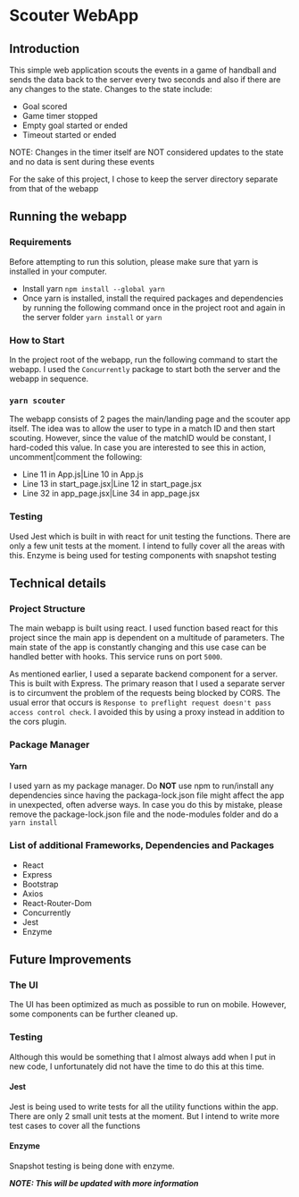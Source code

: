 # Scouter WebApp

## Introduction

This simple web application scouts the events in a game of handball and sends the data back to the server every two 
seconds and also if there are any changes to the state. Changes to the state include:
- Goal scored
- Game timer stopped
- Empty goal started or ended
- Timeout started or ended

NOTE: Changes in the timer itself are NOT considered updates to the state and no data is sent during these events

For the sake of this project, I chose to keep the server directory separate from that of the webapp

## Running the webapp

### Requirements

Before attempting to run this solution, please make sure that yarn is installed in your computer.
- Install yarn ```npm install --global yarn```
- Once yarn is installed, install the required packages and dependencies by running the following command once in the 
project root and again in the server folder
  ```yarn install``` or ```yarn```

### How to Start

In the project root of the webapp, run the following command to start the webapp. I used the `Concurrently` package to 
start both the server and the webapp in sequence.

### `yarn scouter`

The webapp consists of 2 pages the main/landing page and the scouter app itself. The idea was to allow the user to type 
in a match ID and then start scouting. However, since the value of the matchID would be constant, I hard-coded this 
value. In case you are interested to see this in action, uncomment|comment the following:
- Line 11 in App.js|Line 10 in App.js
- Line 13 in start_page.jsx|Line 12 in start_page.jsx
- Line 32 in app_page.jsx|Line 34 in app_page.jsx

### Testing

Used Jest which is built in with react for unit testing the functions. There are only a few unit tests at the moment. I 
intend to fully cover all the areas with this. Enzyme is being used for testing components with snapshot testing

## Technical details

### Project Structure

The main webapp is built using react. I used function based react for this project since the main app is dependent on a 
multitude of parameters. The main state of the app is constantly changing and this use case can be handled better with 
hooks. This service runs on port `5000`.

As mentioned earlier, I used a separate backend component for a server. This is built with 
Express. The primary reason that I used a separate server is to circumvent the problem of the requests being blocked by 
CORS. The usual error that occurs is `Response to preflight request doesn't pass access control check`. I avoided this 
by using a proxy instead in addition to the cors plugin.

### Package Manager

#### Yarn

I used yarn as my package manager. Do **NOT**  use npm to run/install any dependencies since having the 
packaga-lock.json file might affect the app in unexpected, often adverse ways. In case you do this by mistake,
please remove the package-lock.json file and the node-modules folder and do a `yarn install` 

### List of additional Frameworks, Dependencies and Packages
- React
- Express
- Bootstrap 
- Axios 
- React-Router-Dom
- Concurrently
- Jest
- Enzyme

## Future Improvements

### The UI

The UI has been optimized as much as possible to run on mobile. However, some components can be further cleaned up.

### Testing

Although this would be something that I almost always add when I put in new code, I unfortunately did not have the time
to do this at this time.

#### Jest

Jest is being used to write tests for all the utility functions within the app. There are only 2 small unit tests at 
the moment. But I intend to write more test cases to cover all the functions

#### Enzyme

Snapshot testing is being done with enzyme.

***NOTE: This will be updated with more information***